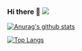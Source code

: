 ### Hi there 👋 ![](https://visitor-badge.laobi.icu/badge?page_id=lining1029.readme)

[![Anurag's github stats](https://github-readme-stats.vercel.app/api?username=lining1029)](https://github.com/anuraghazra/github-readme-stats)

[![Top Langs](https://github-readme-stats.vercel.app/api/top-langs/?username=lining1029&layout=compact)](https://github.com/anuraghazra/github-readme-stats)


<!--
**lining1029/lining1029** is a ✨ _special_ ✨ repository because its `README.md` (this file) appears on your GitHub profile.

Here are some ideas to get you started:

- 🔭 I’m currently working on ...
- 🌱 I’m currently learning ...
- 👯 I’m looking to collaborate on ...
- 🤔 I’m looking for help with ...
- 💬 Ask me about ...
- 📫 How to reach me: ...
- 😄 Pronouns: ...
- ⚡ Fun fact: ...
-->
